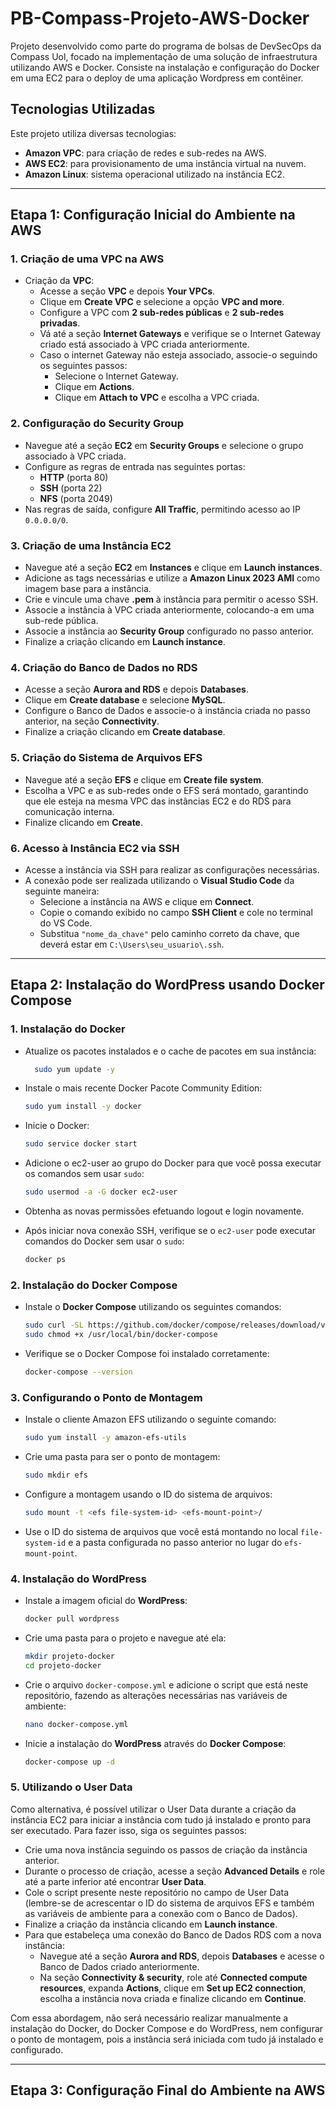 # PB-Compass-Projeto-AWS-Docker
Projeto desenvolvido como parte do programa de bolsas de DevSecOps da Compass Uol, focado na implementação de uma solução de infraestrutura utilizando AWS e Docker. Consiste na instalação e configuração do Docker em uma EC2 para o deploy de uma aplicação Wordpress em contêiner.

## Tecnologias Utilizadas

Este projeto utiliza diversas tecnologias:

- **Amazon VPC**: para criação de redes e sub-redes na AWS.
- **AWS EC2**: para provisionamento de uma instância virtual na nuvem.
- **Amazon Linux**: sistema operacional utilizado na instância EC2.


---

## Etapa 1: Configuração Inicial do Ambiente na AWS

### 1. Criação de uma VPC na AWS
- Criação da **VPC**:
  - Acesse a seção **VPC** e depois **Your VPCs**. 
  - Clique em **Create VPC** e selecione a opção **VPC and more**. 
  - Configure a VPC com **2 sub-redes públicas** e **2 sub-redes privadas**.
  - Vá até a seção **Internet Gateways** e verifique se o Internet Gateway criado está associado à VPC criada anteriormente. 
  - Caso o internet Gateway não esteja associado, associe-o seguindo os seguintes passos:
    - Selecione o Internet Gateway.
    - Clique em **Actions**.
    - Clique em **Attach to VPC** e escolha a VPC criada.

### 2. Configuração do Security Group
- Navegue até a seção **EC2** em **Security Groups** e selecione o grupo associado à VPC criada.
- Configure as regras de entrada nas seguintes portas:
    - **HTTP** (porta 80)
    - **SSH** (porta 22)
    - **NFS** (porta 2049)
- Nas regras de saída, configure **All Traffic**, permitindo acesso ao IP `0.0.0.0/0`.

### 3. Criação de uma Instância EC2
- Navegue até a seção **EC2** em **Instances** e clique em **Launch instances**.
- Adicione as tags necessárias e utilize a **Amazon Linux 2023 AMI** como imagem base para a instância.
- Crie e vincule uma chave **.pem** à instância para permitir o acesso SSH.
- Associe a instância à VPC criada anteriormente, colocando-a em uma sub-rede pública.
- Associe a instância ao **Security Group** configurado no passo anterior.
- Finalize a criação clicando em **Launch instance**.

### 4. Criação do Banco de Dados no RDS 
- Acesse a seção **Aurora and RDS** e depois **Databases**.
- Clique em **Create database** e selecione **MySQL**. 
- Configure o Banco de Dados e associe-o à instância criada no passo anterior, na seção **Connectivity**.
- Finalize a criação clicando em **Create database**.

### 5. Criação do Sistema de Arquivos EFS
- Navegue até a seção **EFS** e clique em **Create file system**.
- Escolha a VPC e as sub-redes onde o EFS será montado, garantindo que ele esteja na mesma VPC das instâncias EC2 e do RDS para comunicação interna.
- Finalize clicando em **Create**.

### 6. Acesso à Instância EC2 via SSH
- Acesse a instância via SSH para realizar as configurações necessárias.
- A conexão pode ser realizada utilizando o **Visual Studio Code** da seguinte maneira: 
  - Selecione a instância na AWS e clique em **Connect**. 
  - Copie o comando exibido no campo **SSH Client** e cole no terminal do VS Code. 
  - Substitua `"nome_da_chave"` pelo caminho correto da chave, que deverá estar em `C:\Users\seu_usuario\.ssh`.

---

## Etapa 2: Instalação do WordPress usando Docker Compose 

### 1. Instalação do Docker
- Atualize os pacotes instalados e o cache de pacotes em sua instância:

  ```bash
    sudo yum update -y
  ```

- Instale o mais recente Docker Pacote Community Edition:

  ```bash
  sudo yum install -y docker
  ```

- Inicie o Docker:

  ```bash
  sudo service docker start
  ```

- Adicione o ec2-user ao grupo do Docker para que você possa executar os comandos sem usar `sudo`:

  ```bash
  sudo usermod -a -G docker ec2-user
  ```

- Obtenha as novas permissões efetuando logout e login novamente. 

- Após iniciar nova conexão SSH, verifique se o `ec2-user` pode executar comandos do Docker sem usar o `sudo`:

  ```bash
  docker ps
  ```

### 2. Instalação do Docker Compose
- Instale o **Docker Compose** utilizando os seguintes comandos:

  ```bash
  sudo curl -SL https://github.com/docker/compose/releases/download/v2.34.0/docker-compose-linux-x86_64 -o /usr/local/bin/docker-compose
  sudo chmod +x /usr/local/bin/docker-compose
  ```

- Verifique se o Docker Compose foi instalado corretamente:

  ```bash
  docker-compose --version
  ```

### 3. Configurando o Ponto de Montagem
- Instale o cliente Amazon EFS utilizando o seguinte comando:

  ```bash
  sudo yum install -y amazon-efs-utils
  ```

- Crie uma pasta para ser o ponto de montagem:

  ```bash
  sudo mkdir efs
  ```

- Configure a montagem usando o ID do sistema de arquivos:

  ```bash
  sudo mount -t <efs file-system-id> <efs-mount-point>/
  ```

- Use o ID do sistema de arquivos que você está montando no local `file-system-id` e a pasta configurada no passo anterior no lugar do `efs-mount-point`.

### 4. Instalação do WordPress
- Instale a imagem oficial do **WordPress**:

  ```bash
  docker pull wordpress
  ```

- Crie uma pasta para o projeto e navegue até ela:

  ```bash
  mkdir projeto-docker
  cd projeto-docker
  ```

- Crie o arquivo `docker-compose.yml` e adicione o script que está neste repositório, fazendo as alterações necessárias nas variáveis de ambiente:

  ```bash
  nano docker-compose.yml
  ```

- Inicie a instalação do **WordPress** através do **Docker Compose**:

  ```bash
  docker-compose up -d
  ```

### 5. Utilizando o User Data 
Como alternativa, é possível utilizar o User Data durante a criação da instância EC2 para iniciar a instância com tudo já instalado e pronto para ser executado. Para fazer isso, siga os seguintes passos:
- Crie uma nova instância seguindo os passos de criação da instância anterior.
- Durante o processo de criação, acesse a seção **Advanced Details** e role até a parte inferior até encontrar **User Data**.
- Cole o script presente neste repositório no campo de User Data (lembre-se de acrescentar o ID do sistema de arquivos EFS e também as variáveis de ambiente para a conexão com o Banco de Dados).
- Finalize a criação da instância clicando em **Launch instance**.
- Para que estabeleça uma conexão do Banco de Dados RDS com a nova instância:
  - Navegue até a seção **Aurora and RDS**, depois **Databases** e acesse o Banco de Dados criado anteriormente.
  - Na seção **Connectivity & security**, role até **Connected compute resources**, expanda **Actions**, clique em **Set up EC2 connection**, escolha a instância nova criada e finalize clicando em **Continue**. 

Com essa abordagem, não será necessário realizar manualmente a instalação do Docker, do Docker Compose e do WordPress, nem configurar o ponto de montagem, pois a instância será iniciada com tudo já instalado e configurado.

---

## Etapa 3: Configuração Final do Ambiente na AWS
